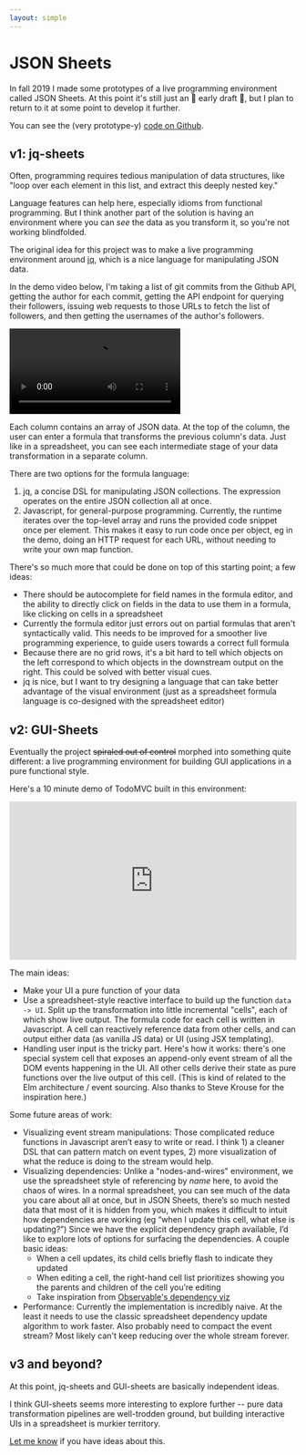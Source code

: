 ```yaml
---
layout: simple
---
```


# JSON Sheets

In fall 2019 I made some prototypes of a live programming environment
called JSON Sheets. At this point it's still just an 🚧 early draft 🚧, but I plan to
return to it at some point to develop it further.

You can see the (very prototype-y) [ code on Github](https://github.com/geoffreylitt/json-sheets).

## v1: jq-sheets

Often, programming requires tedious manipulation of data structures, like "loop over each element in this list, and extract this deeply nested key."

Language features can help here, especially idioms from functional programming. But I think another part of the solution is having an environment where you can _see_ the data as you transform it, so you're not working blindfolded.

The original idea for this project was to make a live programming environment around [jq](https://stedolan.github.io/jq/manual/), which is a nice language for manipulating JSON data.

In the demo video below, I'm taking a list of git commits from the Github API, getting the author for each commit, getting the API endpoint for querying their followers, issuing web requests to those URLs to fetch the list of followers, and then getting the usernames of the author's followers.

<video playsinline controls="controls" src="/images/project_images/json-sheets/jq-sheets.mp4"></video>

Each column contains an array of JSON data. At the top of the column, the user can enter a formula that transforms the previous column's data. Just like in a spreadsheet, you can see each intermediate stage of your data transformation in a separate column.

There are two options for the formula language:

1. jq, a concise DSL for manipulating JSON collections. The expression operates on the entire JSON collection all at once.
2. Javascript, for general-purpose programming. Currently, the runtime iterates over the top-level array and runs the provided code snippet once per element. This makes it easy to run code once per object, eg in the demo, doing an HTTP request for each URL, without needing to write your own map function.

There's so much more that could be done on top of this starting point; a few ideas:

* There should be autocomplete for field names in the formula editor, and the ability to directly click on fields in the data to use them in a formula, like clicking on cells in a spreadsheet
* Currently the formula editor just errors out on partial formulas that aren't syntactically valid. This needs to be improved for a smoother live programming experience, to guide users towards a correct full formula
* Because there are no grid rows, it's a bit hard to tell which objects on the left correspond to which objects in the downstream output on the right. This could be solved with better visual cues.
* jq is nice, but I want to try designing a language that can take better advantage of the visual environment (just as a spreadsheet formula language is co-designed with the spreadsheet editor)

## v2: GUI-Sheets

Eventually the project <del>spiraled out of control</del> morphed into something quite different: a live programming environment for building GUI applications in a pure functional style.

Here's a 10 minute demo of TodoMVC built in this environment:

<div style="position: relative; padding-bottom: 55.13016845329249%; height: 0;"><iframe src="https://www.loom.com/embed/5833f7006f30495ea83584aa3c57c435" frameborder="0" webkitallowfullscreen mozallowfullscreen allowfullscreen style="position: absolute; top: 0; left: 0; width: 100%; height: 100%;"></iframe></div>

The main ideas:

* Make your UI a pure function of your data
* Use a spreadsheet-style reactive interface to build up the function `data -> UI`. Split up the transformation into little incremental "cells", each of which show live output. The formula code for each cell is written in Javascript. A cell can reactively reference data from other cells, and can output either data (as vanilla JS data) or UI (using JSX templating).
* Handling user input is the tricky part. Here's how it works: there's one special system cell that exposes an append-only event stream of all the DOM events happening in the UI. All other cells derive their state as pure functions over the live output of this cell. (This is kind of related to the Elm architecture / event sourcing. Also thanks to Steve Krouse for the inspiration here.)



Some future areas of work:

* Visualizing event stream manipulations: Those complicated reduce functions in Javascript aren’t easy to write or read. I think 1) a cleaner DSL that can pattern match on event types, 2) more visualization of what the reduce is doing to the stream would help.
* Visualizing dependencies: Unlike a "nodes-and-wires" environment, we use the spreadsheet style of referencing by _name_ here, to avoid the chaos of wires. In a normal spreadsheet, you can see much of the data you care about all at once, but in JSON Sheets, there’s so much nested data that most of it is hidden from you, which makes it difficult to intuit how dependencies are working (eg “when I update this cell, what else is updating?”) Since we have the explicit dependency graph available, I’d like to explore lots of options for surfacing the dependencies. A couple basic ideas:
  * When a cell updates, its child cells briefly flash to indicate they updated
  * When editing a cell, the right-hand cell list prioritizes showing you the parents and children of the cell you’re editing
  * Take inspiration from [Observable's dependency viz](https://observablehq.com/@observablehq/introducing-visual-dataflow)
* Performance: Currently the implementation is incredibly naive. At the least it needs to use the classic spreadsheet dependency update algorithm to work faster. Also probably need to compact the event stream? Most likely can't keep reducing over the whole stream forever.

## v3 and beyond?

At this point, jq-sheets and GUI-sheets are basically independent ideas.

I think GUI-sheets seems more interesting to explore further --
pure data transformation pipelines are well-trodden ground, but
building interactive UIs in a spreadsheet is murkier territory.

[Let me know](mailto:gklitt@gmail.com) if you have ideas about this.
